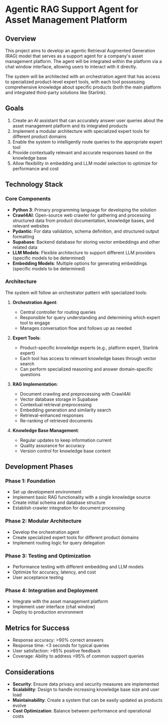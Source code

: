 # Agentic RAG Support Agent for Asset Management Platform

## Overview

This project aims to develop an agentic Retrieval Augmented Generation (RAG) model that serves as a support agent for a company's asset management platform. The agent will be integrated within the platform via a chat window interface, allowing users to interact with it directly.

The system will be architected with an orchestration agent that has access to specialized product-level expert tools, with each tool possessing comprehensive knowledge about specific products (both the main platform and integrated third-party solutions like Starlink).

## Goals

1. Create an AI assistant that can accurately answer user queries about the asset management platform and its integrated products
2. Implement a modular architecture with specialized expert tools for different product domains
3. Enable the system to intelligently route queries to the appropriate expert tool
4. Provide contextually relevant and accurate responses based on the knowledge base
5. Allow flexibility in embedding and LLM model selection to optimize for performance and cost

## Technology Stack

### Core Components

- **Python 3**: Primary programming language for developing the solution
- **Crawl4AI**: Open-source web crawler for gathering and processing structured data from product documentation, knowledge bases, and relevant websites
- **Pydantic**: For data validation, schema definition, and structured output formatting
- **Supabase**: Backend database for storing vector embeddings and other related data
- **LLM Models**: Flexible architecture to support different LLM providers (specific models to be determined)
- **Embedding Models**: Multiple options for generating embeddings (specific models to be determined)

### Architecture

The system will follow an orchestrator pattern with specialized tools:

1. **Orchestration Agent**:

   - Central controller for routing queries
   - Responsible for query understanding and determining which expert tool to engage
   - Manages conversation flow and follows up as needed

2. **Expert Tools**:

   - Product-specific knowledge experts (e.g., platform expert, Starlink expert)
   - Each tool has access to relevant knowledge bases through vector search
   - Can perform specialized reasoning and answer domain-specific questions

3. **RAG Implementation**:

   - Document crawling and preprocessing with Crawl4AI
   - Vector database storage in Supabase
   - Contextual retrieval preprocessing
   - Embedding generation and similarity search
   - Retrieval-enhanced responses
   - Re-ranking of retrieved documents

4. **Knowledge Base Management**:
   - Regular updates to keep information current
   - Quality assurance for accuracy
   - Version control for knowledge base content

## Development Phases

### Phase 1: Foundation

- Set up development environment
- Implement basic RAG functionality with a single knowledge source
- Create initial schema and database structure
- Establish crawler integration for document processing

### Phase 2: Modular Architecture

- Develop the orchestration agent
- Create specialized expert tools for different product domains
- Implement routing logic for query delegation

### Phase 3: Testing and Optimization

- Performance testing with different embedding and LLM models
- Optimize for accuracy, latency, and cost
- User acceptance testing

### Phase 4: Integration and Deployment

- Integrate with the asset management platform
- Implement user interface (chat window)
- Deploy to production environment

## Metrics for Success

- Response accuracy: >90% correct answers
- Response time: <3 seconds for typical queries
- User satisfaction: >85% positive feedback
- Coverage: Ability to address >95% of common support queries

## Considerations

- **Security**: Ensure data privacy and security measures are implemented
- **Scalability**: Design to handle increasing knowledge base size and user load
- **Maintainability**: Create a system that can be easily updated as products evolve
- **Cost Optimization**: Balance between performance and operational costs
